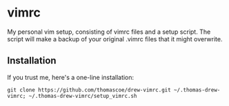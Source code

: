 vimrc
=====

My personal vim setup, consisting of vimrc files and a setup script.
The script will make a backup of your original .vimrc files that it might overwrite.

Installation
-----
If you trust me, here's a one-line installation:

    git clone https://github.com/thomascoe/drew-vimrc.git ~/.thomas-drew-vimrc; ~/.thomas-drew-vimrc/setup_vimrc.sh
